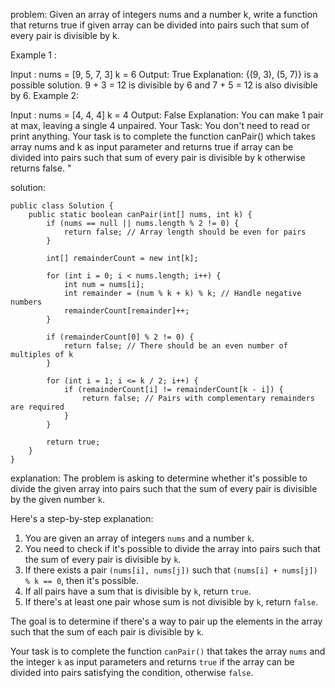 problem:
Given an array of integers nums and a number k, write a function that returns true if given array can be divided into pairs such that sum of every pair is divisible by k.

Example 1 :

Input : 
nums = [9, 5, 7, 3]
k = 6
Output: 
True
Explanation: 
{(9, 3), (5, 7)} is a 
possible solution. 9 + 3 = 12 is divisible
by 6 and 7 + 5 = 12 is also divisible by 6.
Example 2:

Input : 
nums = [4, 4, 4]
k = 4
Output: 
False
Explanation: 
You can make 1 pair at max, leaving a single 4 unpaired.
Your Task:
You don't need to read or print anything. Your task is to complete the function canPair() which takes array nums and k as input parameter and returns true if array can be divided into pairs such that sum of every pair is divisible by k otherwise returns false.
"




solution:

```
public class Solution {
    public static boolean canPair(int[] nums, int k) {
        if (nums == null || nums.length % 2 != 0) {
            return false; // Array length should be even for pairs
        }

        int[] remainderCount = new int[k];

        for (int i = 0; i < nums.length; i++) {
            int num = nums[i];
            int remainder = (num % k + k) % k; // Handle negative numbers
            remainderCount[remainder]++;
        }

        if (remainderCount[0] % 2 != 0) {
            return false; // There should be an even number of multiples of k
        }

        for (int i = 1; i <= k / 2; i++) {
            if (remainderCount[i] != remainderCount[k - i]) {
                return false; // Pairs with complementary remainders are required
            }
        }

        return true;
    }
}

```


explanation:
The problem is asking to determine whether it's possible to divide the given array into pairs such that the sum of every pair is divisible by the given number `k`.

Here's a step-by-step explanation:

1. You are given an array of integers `nums` and a number `k`.
2. You need to check if it's possible to divide the array into pairs such that the sum of every pair is divisible by `k`.
3. If there exists a pair `(nums[i], nums[j])` such that `(nums[i] + nums[j]) % k == 0`, then it's possible.
4. If all pairs have a sum that is divisible by `k`, return `true`.
5. If there's at least one pair whose sum is not divisible by `k`, return `false`.

The goal is to determine if there's a way to pair up the elements in the array such that the sum of each pair is divisible by `k`.

Your task is to complete the function `canPair()` that takes the array `nums` and the integer `k` as input parameters and returns `true` if the array can be divided into pairs satisfying the condition, otherwise `false`.
